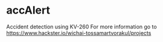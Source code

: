 # accAlert
Accident detection using KV-260
For more information go to https://www.hackster.io/wichai-tossamartvorakul/projects
